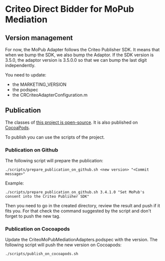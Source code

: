 # Criteo Direct Bidder for MoPub Mediation

## Version management

For now, the MoPub Adapter follows the Criteo Publisher SDK. It means that when we bump the SDK, we also bump the Adaptor.
If the SDK version is 3.5.0, the adaptor version is 3.5.0.0 so that we can bump the last digit independently.

You need to update:
- the MARKETING_VERSION
- the podspec
- the CRCriteoAdapterConfiguration.m

## Publication

The classes of [this project is open-source](https://github.com/criteo/ios-publisher-sdk-mopub-adapters.git).
It is also published on [CocoaPods](https://cocoapods.org/pods/CriteoMoPubMediationAdapters).

To publish you can use the scripts of the project.

### Publication on Github

The following script will prepare the publication:

    ./scripts/prepare_publication_on_github.sh <new version> "<Commit message>"

Example:

    ./scripts/prepare_publication_on_github.sh 3.4.1.0 "Set MoPub's consent into the Criteo Publisher SDK"

Then you need to go in the created directory, review the result and push if it fits you.
For that check the command suggested by the script and don't forget to push the new tag. 

### Publication on Cocoapods

Update the CriteoMoPubMediationAdapters.podspec with the version.
The following script will push the new version on Cocoapods:

    ./scripts/publish_on_cocoapods.sh